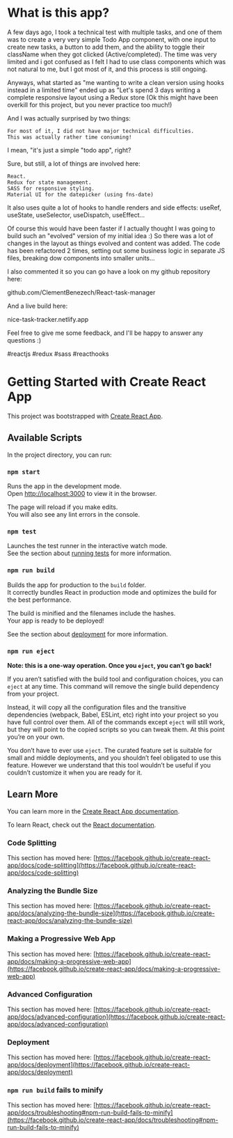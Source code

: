 # What is this app?

A few days ago, I took a technical test with multiple tasks, and one of them was to create a very very simple Todo App component, with one input to create new tasks, a button to add them, and the ability to toggle their className when they got clicked (Active/completed). The time was very limited and i got confused as I felt I had to use class components which was not natural to me, but I got most of it, and this process is still ongoing.

Anyways, what started as "me wanting to write a clean version using hooks instead in a limited time" ended up as "Let's spend 3 days writing a complete responsive layout using a Redux store (Ok this might have been overkill for this project, but you never practice too much!)


And I was actually surprised by two things:

    For most of it, I did not have major technical difficulties.
    This was actually rather time consuming!

I mean, "it's just a simple "todo app", right?

Sure, but still, a lot of things are involved here:

    React.
    Redux for state management.
    SASS for responsive styling.
    Material UI for the datepicker (using fns-date)

It also uses quite a lot of hooks to handle renders and side effects: useRef, useState, useSelector, useDispatch, useEffect...


Of course this would have been faster if I actually thought I was going to build such an "evolved" version of my initial idea :) So there was a lot of changes in the layout as things evolved and content was added. The code has been refactored 2 times, setting out some business logic in separate JS files, breaking dow components into smaller units...

I also commented it so you can go have a look on my github repository here:

github.com/ClementBenezech/React-task-manager

And a live build here:

nice-task-tracker.netlify.app

Feel free to give me some feedback, and I'll be happy to answer any questions :)

#reactjs
#redux
#sass
#reacthooks

# Getting Started with Create React App

This project was bootstrapped with [Create React App](https://github.com/facebook/create-react-app).

## Available Scripts

In the project directory, you can run:

### `npm start`

Runs the app in the development mode.\
Open [http://localhost:3000](http://localhost:3000) to view it in the browser.

The page will reload if you make edits.\
You will also see any lint errors in the console.

### `npm test`

Launches the test runner in the interactive watch mode.\
See the section about [running tests](https://facebook.github.io/create-react-app/docs/running-tests) for more information.

### `npm run build`

Builds the app for production to the `build` folder.\
It correctly bundles React in production mode and optimizes the build for the best performance.

The build is minified and the filenames include the hashes.\
Your app is ready to be deployed!

See the section about [deployment](https://facebook.github.io/create-react-app/docs/deployment) for more information.

### `npm run eject`

**Note: this is a one-way operation. Once you `eject`, you can’t go back!**

If you aren’t satisfied with the build tool and configuration choices, you can `eject` at any time. This command will remove the single build dependency from your project.

Instead, it will copy all the configuration files and the transitive dependencies (webpack, Babel, ESLint, etc) right into your project so you have full control over them. All of the commands except `eject` will still work, but they will point to the copied scripts so you can tweak them. At this point you’re on your own.

You don’t have to ever use `eject`. The curated feature set is suitable for small and middle deployments, and you shouldn’t feel obligated to use this feature. However we understand that this tool wouldn’t be useful if you couldn’t customize it when you are ready for it.

## Learn More

You can learn more in the [Create React App documentation](https://facebook.github.io/create-react-app/docs/getting-started).

To learn React, check out the [React documentation](https://reactjs.org/).

### Code Splitting

This section has moved here: [https://facebook.github.io/create-react-app/docs/code-splitting](https://facebook.github.io/create-react-app/docs/code-splitting)

### Analyzing the Bundle Size

This section has moved here: [https://facebook.github.io/create-react-app/docs/analyzing-the-bundle-size](https://facebook.github.io/create-react-app/docs/analyzing-the-bundle-size)

### Making a Progressive Web App

This section has moved here: [https://facebook.github.io/create-react-app/docs/making-a-progressive-web-app](https://facebook.github.io/create-react-app/docs/making-a-progressive-web-app)

### Advanced Configuration

This section has moved here: [https://facebook.github.io/create-react-app/docs/advanced-configuration](https://facebook.github.io/create-react-app/docs/advanced-configuration)

### Deployment

This section has moved here: [https://facebook.github.io/create-react-app/docs/deployment](https://facebook.github.io/create-react-app/docs/deployment)

### `npm run build` fails to minify

This section has moved here: [https://facebook.github.io/create-react-app/docs/troubleshooting#npm-run-build-fails-to-minify](https://facebook.github.io/create-react-app/docs/troubleshooting#npm-run-build-fails-to-minify)
